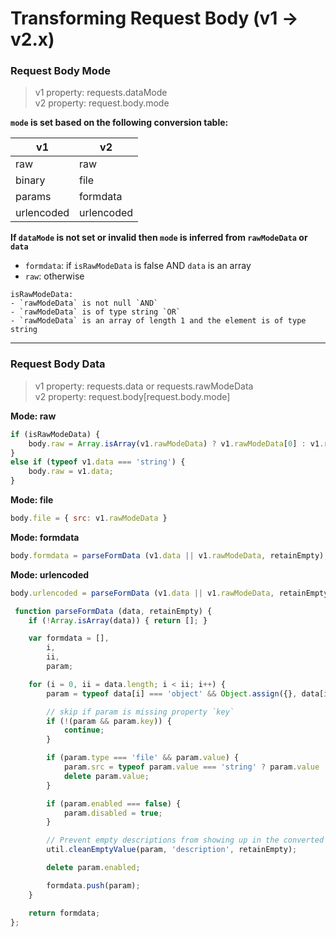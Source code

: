 # Transforming Request Body (v1 -> v2.x)

### Request Body Mode

> v1 property: requests.dataMode  
v2 property: request.body.mode


**`mode` is set based on the following conversion table:**

| v1         | v2         |
|------------|------------|
| raw        | raw        |
| binary     | file       |
| params     | formdata   |
| urlencoded | urlencoded |

**If `dataMode` is not set or invalid then `mode` is inferred from `rawModeData` or `data`**

- `formdata`: if `isRawModeData` is false AND `data` is an array
- `raw`: otherwise

```
isRawModeData:
- `rawModeData` is not null `AND`
- `rawModeData` is of type string `OR`
- `rawModeData` is an array of length 1 and the element is of type string
```

---

### Request Body Data

> v1 property: requests.data or requests.rawModeData  
v2 property: request.body[request.body.mode]

**Mode: raw**
```javascript
if (isRawModeData) {
    body.raw = Array.isArray(v1.rawModeData) ? v1.rawModeData[0] : v1.rawModeData;
}
else if (typeof v1.data === 'string') {
    body.raw = v1.data;
}
```

**Mode: file**
```javascript
body.file = { src: v1.rawModeData }
```

**Mode: formdata**
```javascript
body.formdata = parseFormData (v1.data || v1.rawModeData, retainEmpty);
```

**Mode: urlencoded**
```javascript
body.urlencoded = parseFormData (v1.data || v1.rawModeData, retainEmpty);
```

```javascript
 function parseFormData (data, retainEmpty) {
    if (!Array.isArray(data)) { return []; }

    var formdata = [],
        i,
        ii,
        param;

    for (i = 0, ii = data.length; i < ii; i++) {
        param = typeof data[i] === 'object' && Object.assign({}, data[i]);

        // skip if param is missing property `key`
        if (!(param && param.key)) {
            continue;
        }

        if (param.type === 'file' && param.value) {
            param.src = typeof param.value === 'string' ? param.value : null;
            delete param.value;
        }

        if (param.enabled === false) {
            param.disabled = true;
        }

        // Prevent empty descriptions from showing up in the converted results. This keeps collections clean.
        util.cleanEmptyValue(param, 'description', retainEmpty);

        delete param.enabled;

        formdata.push(param);
    }

    return formdata;
};

```

